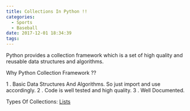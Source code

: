 ```yaml
---
title: Collections In Python !!
categories:
  - Sports
  - Baseball
date: 2017-12-01 18:34:39
tags:
---
```

Python provides a collection framework which is a set of high quality and reusable data structures and algorithms.

Why Python Collection Framework ??

1 . Basic Data Structures And Algorithms. So just import and use accordingly.
2 . Code is well tested and high quality.
3 . Well Documented.

Types Of Collections:
[Lists](/2017/12/01/python-list/)